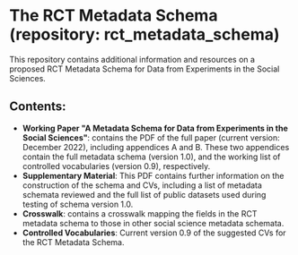 # The RCT Metadata Schema (repository: rct_metadata_schema)

This repository contains additional information and resources on a proposed RCT Metadata Schema for Data from Experiments in the Social Sciences.

## Contents:

- **Working Paper "A Metadata Schema for Data from Experiments in the Social Sciences"**: contains the PDF of the full paper (current version: December 2022), including appendices A and B. These two appendices contain the full metadata schema (version 1.0), and the working list of controlled vocabularies (version 0.9), respectively.
- **Supplementary Material**: This PDF contains further information on the construction of the schema and CVs, including a list of metadata schemata reviewed and the full list of public datasets used during testing of schema version 1.0. 
- **Crosswalk**: contains a crosswalk mapping the fields in the RCT metadata schema to those in other social science metadata schemata.
- **Controlled Vocabularies**: Current version 0.9 of the suggested CVs for the RCT Metadata Schema.

